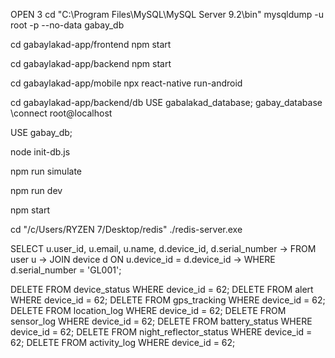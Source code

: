 OPEN 3 
cd "C:\Program Files\MySQL\MySQL Server 9.2\bin"
mysqldump -u root -p --no-data gabay_db

cd gabaylakad-app/frontend
npm start

cd gabaylakad-app/backend
npm start

cd gabaylakad-app/mobile
npx react-native run-android

cd gabaylakad-app/backend/db
USE gabalakad_database; gabay_database
\connect root@localhost


USE gabay_db;

node init-db.js

npm run simulate

npm run dev

npm start

cd "/c/Users/RYZEN 7/Desktop/redis"
./redis-server.exe


SELECT u.user_id, u.email, u.name, d.device_id, d.serial_number
                                               -> FROM user u
                                               -> JOIN device d ON u.device_id = d.device_id
                                               -> WHERE d.serial_number = 'GL001';

DELETE FROM device_status WHERE device_id = 62;
DELETE FROM alert WHERE device_id = 62;
DELETE FROM gps_tracking WHERE device_id = 62;
DELETE FROM location_log WHERE device_id = 62;
DELETE FROM sensor_log WHERE device_id = 62;
DELETE FROM battery_status WHERE device_id = 62;
DELETE FROM night_reflector_status WHERE device_id = 62;
DELETE FROM activity_log WHERE device_id = 62;